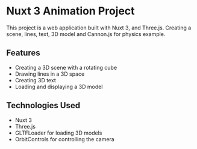 # Nuxt 3 Animation Project

This project is a web application built with Nuxt 3, and Three.js. Creating a scene, lines, text, 3D model and Cannon.js for physics example.

## Features

- Creating a 3D scene with a rotating cube
- Drawing lines in a 3D space
- Creating 3D text
- Loading and displaying a 3D model

## Technologies Used

- Nuxt 3
- Three.js
- GLTFLoader for loading 3D models
- OrbitControls for controlling the camera
